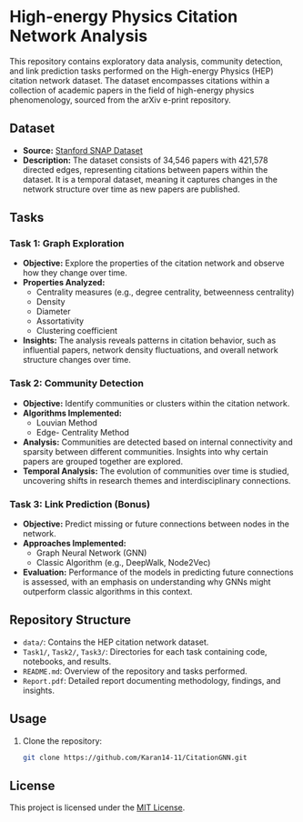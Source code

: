 # High-energy Physics Citation Network Analysis

This repository contains exploratory data analysis, community detection, and link prediction tasks performed on the High-energy Physics (HEP) citation network dataset. The dataset encompasses citations within a collection of academic papers in the field of high-energy physics phenomenology, sourced from the arXiv e-print repository. 

## Dataset
- **Source:** [Stanford SNAP Dataset](http://snap.stanford.edu/data/cit-HepPh.html)
- **Description:** The dataset consists of 34,546 papers with 421,578 directed edges, representing citations between papers within the dataset. It is a temporal dataset, meaning it captures changes in the network structure over time as new papers are published.

## Tasks

### Task 1: Graph Exploration
- **Objective:** Explore the properties of the citation network and observe how they change over time.
- **Properties Analyzed:** 
  - Centrality measures (e.g., degree centrality, betweenness centrality)
  - Density
  - Diameter
  - Assortativity
  - Clustering coefficient
- **Insights:** The analysis reveals patterns in citation behavior, such as influential papers, network density fluctuations, and overall network structure changes over time.

### Task 2: Community Detection
- **Objective:** Identify communities or clusters within the citation network.
- **Algorithms Implemented:**
  - Louvian Method
  - Edge- Centrality Method
- **Analysis:** Communities are detected based on internal connectivity and sparsity between different communities. Insights into why certain papers are grouped together are explored.
- **Temporal Analysis:** The evolution of communities over time is studied, uncovering shifts in research themes and interdisciplinary connections.

### Task 3: Link Prediction (Bonus)
- **Objective:** Predict missing or future connections between nodes in the network.
- **Approaches Implemented:**
  - Graph Neural Network (GNN)
  - Classic Algorithm (e.g., DeepWalk, Node2Vec)
- **Evaluation:** Performance of the models in predicting future connections is assessed, with an emphasis on understanding why GNNs might outperform classic algorithms in this context.

## Repository Structure
- `data/`: Contains the HEP citation network dataset.
- `Task1/`, `Task2/`, `Task3/`: Directories for each task containing code, notebooks, and results.
- `README.md`: Overview of the repository and tasks performed.
- `Report.pdf`: Detailed report documenting methodology, findings, and insights.

## Usage
1. Clone the repository:
   ```bash
   git clone https://github.com/Karan14-11/CitationGNN.git
   ```
   
## License
This project is licensed under the [MIT License](LICENSE).
